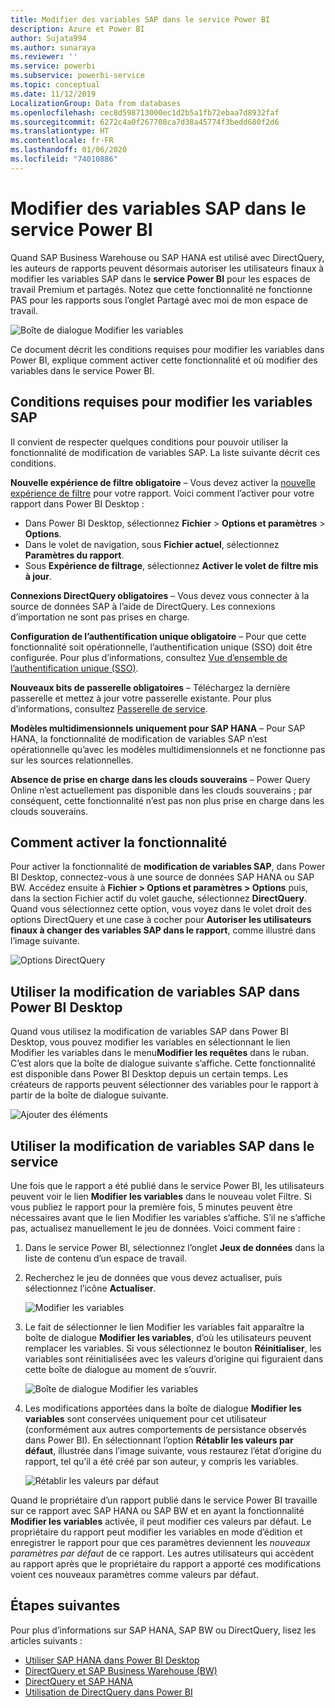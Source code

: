 ```yaml
---
title: Modifier des variables SAP dans le service Power BI
description: Azure et Power BI
author: Sujata994
ms.author: sunaraya
ms.reviewer: ''
ms.service: powerbi
ms.subservice: powerbi-service
ms.topic: conceptual
ms.date: 11/12/2019
LocalizationGroup: Data from databases
ms.openlocfilehash: cec8d598713000ec1d2b5a1fb72ebaa7d8932faf
ms.sourcegitcommit: 6272c4a0f267708ca7d38a45774f3bedd680f2d6
ms.translationtype: HT
ms.contentlocale: fr-FR
ms.lasthandoff: 01/06/2020
ms.locfileid: "74010886"
---
```

# <a name="edit-sap-variables-in-the-power-bi-service"></a>Modifier des variables SAP dans le service Power BI

Quand SAP Business Warehouse ou SAP HANA est utilisé avec DirectQuery, les auteurs de rapports peuvent désormais autoriser les utilisateurs finaux à modifier les variables SAP dans le **service Power BI** pour les espaces de travail Premium et partagés. Notez que cette fonctionnalité ne fonctionne PAS pour les rapports sous l’onglet Partagé avec moi de mon espace de travail. 

![Boîte de dialogue Modifier les variables](media/service-edit-sap-variables/sap-edit-variables-dialog.png)

Ce document décrit les conditions requises pour modifier les variables dans Power BI, explique comment activer cette fonctionnalité et où modifier des variables dans le service Power BI.

## <a name="requirements-for-sap-edit-variables"></a>Conditions requises pour modifier les variables SAP

Il convient de respecter quelques conditions pour pouvoir utiliser la fonctionnalité de modification de variables SAP. La liste suivante décrit ces conditions.

**Nouvelle expérience de filtre obligatoire** – Vous devez activer la [nouvelle expérience de filtre](power-bi-report-filter.md) pour votre rapport. Voici comment l’activer pour votre rapport dans Power BI Desktop :
- Dans Power BI Desktop, sélectionnez **Fichier** > **Options et paramètres** > **Options**.
- Dans le volet de navigation, sous **Fichier actuel**, sélectionnez **Paramètres du rapport**.
- Sous **Expérience de filtrage**, sélectionnez **Activer le volet de filtre mis à jour**.

**Connexions DirectQuery obligatoires** – Vous devez vous connecter à la source de données SAP à l’aide de DirectQuery. Les connexions d’importation ne sont pas prises en charge.

**Configuration de l’authentification unique obligatoire** – Pour que cette fonctionnalité soit opérationnelle, l’authentification unique (SSO) doit être configurée. Pour plus d’informations, consultez [Vue d’ensemble de l’authentification unique (SSO)](service-gateway-sso-overview.md).

**Nouveaux bits de passerelle obligatoires** – Téléchargez la dernière passerelle et mettez à jour votre passerelle existante. Pour plus d’informations, consultez [Passerelle de service](service-gateway-onprem.md).

**Modèles multidimensionnels uniquement pour SAP HANA** – Pour SAP HANA, la fonctionnalité de modification de variables SAP n’est opérationnelle qu’avec les modèles multidimensionnels et ne fonctionne pas sur les sources relationnelles.

**Absence de prise en charge dans les clouds souverains** – Power Query Online n’est actuellement pas disponible dans les clouds souverains ; par conséquent, cette fonctionnalité n’est pas non plus prise en charge dans les clouds souverains.

## <a name="how-to-enable-the-feature"></a>Comment activer la fonctionnalité

Pour activer la fonctionnalité de **modification de variables SAP**, dans Power BI Desktop, connectez-vous à une source de données SAP HANA ou SAP BW. Accédez ensuite à **Fichier > Options et paramètres > Options** puis, dans la section Fichier actif du volet gauche, sélectionnez **DirectQuery**. Quand vous sélectionnez cette option, vous voyez dans le volet droit des options DirectQuery et une case à cocher pour **Autoriser les utilisateurs finaux à changer des variables SAP dans le rapport**, comme illustré dans l’image suivante.

![Options DirectQuery](media/service-edit-sap-variables/sap-preview-setting-in-desktop.png)

## <a name="use-sap-edit-variables-in-power-bi-desktop"></a>Utiliser la modification de variables SAP dans Power BI Desktop

Quand vous utilisez la modification de variables SAP dans Power BI Desktop, vous pouvez modifier les variables en sélectionnant le lien Modifier les variables dans le menu**Modifier les requêtes** dans le ruban. C’est alors que la boîte de dialogue suivante s’affiche. Cette fonctionnalité est disponible dans Power BI Desktop depuis un certain temps. Les créateurs de rapports peuvent sélectionner des variables pour le rapport à partir de la boîte de dialogue suivante.

![Ajouter des éléments](media/service-edit-sap-variables/sap-variables-add-items.png)

## <a name="use-sap-edit-variables-in-the-service"></a>Utiliser la modification de variables SAP dans le service

Une fois que le rapport a été publié dans le service Power BI, les utilisateurs peuvent voir le lien **Modifier les variables** dans le nouveau volet Filtre. Si vous publiez le rapport pour la première fois, 5 minutes peuvent être nécessaires avant que le lien Modifier les variables s’affiche. S’il ne s’affiche pas, actualisez manuellement le jeu de données.
Voici comment faire :

1. Dans le service Power BI, sélectionnez l’onglet **Jeux de données** dans la liste de contenu d’un espace de travail.

2. Recherchez le jeu de données que vous devez actualiser, puis sélectionnez l’icône **Actualiser**.

    ![Modifier les variables](media/service-edit-sap-variables/sap-edit-variables-link.png)

3. Le fait de sélectionner le lien Modifier les variables fait apparaître la boîte de dialogue **Modifier les variables**, d’où les utilisateurs peuvent remplacer les variables. Si vous sélectionnez le bouton **Réinitialiser**, les variables sont réinitialisées avec les valeurs d’origine qui figuraient dans cette boîte de dialogue au moment de s’ouvrir.

    ![Boîte de dialogue Modifier les variables](media/service-edit-sap-variables/sap-edit-variables-dialog.png)

4. Les modifications apportées dans la boîte de dialogue **Modifier les variables** sont conservées uniquement pour cet utilisateur (conformément aux autres comportements de persistance observés dans Power BI). En sélectionnant l’option **Rétablir les valeurs par défaut**, illustrée dans l’image suivante, vous restaurez l’état d’origine du rapport, tel qu’il a été créé par son auteur, y compris les variables.

    ![Rétablir les valeurs par défaut](media/service-edit-sap-variables/reset-to-default.png)

Quand le propriétaire d’un rapport publié dans le service Power BI travaille sur ce rapport avec SAP HANA ou SAP BW et en ayant la fonctionnalité **Modifier les variables** activée, il peut modifier ces valeurs par défaut. Le propriétaire du rapport peut modifier les variables en mode d’édition et enregistrer le rapport pour que ces paramètres deviennent les *nouveaux paramètres par défaut* de ce rapport. Les autres utilisateurs qui accèdent au rapport après que le propriétaire du rapport a apporté ces modifications voient ces nouveaux paramètres comme valeurs par défaut.

## <a name="next-steps"></a>Étapes suivantes

Pour plus d’informations sur SAP HANA, SAP BW ou DirectQuery, lisez les articles suivants :

- [Utiliser SAP HANA dans Power BI Desktop](desktop-sap-hana.md)
- [DirectQuery et SAP Business Warehouse (BW)](desktop-directquery-sap-bw.md)
- [DirectQuery et SAP HANA](desktop-directquery-sap-hana.md)
- [Utilisation de DirectQuery dans Power BI](desktop-directquery-about.md)
